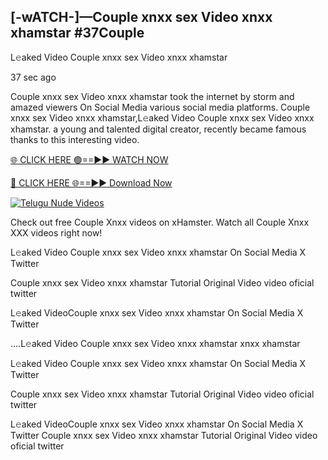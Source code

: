 ## [-wATCH-]—Couple xnxx sex Video xnxx xhamstar #37Couple

L𝚎aked Video Couple xnxx sex Video xnxx xhamstar

37 sec ago 

Couple xnxx sex Video xnxx xhamstar took the internet by storm and amazed viewers On Social Media various social media platforms. Couple xnxx sex Video xnxx xhamstar,L𝚎aked Video Couple xnxx sex Video xnxx xhamstar. a young and talented digital creator, recently became famous thanks to this interesting video.

[🌐 CLICK HERE 🟢==►► WATCH NOW](https://russelviperCouple.blogspot.com/p/valo-video.html)

[🔴 CLICK HERE 🌐==►► Download Now](https://russelviperCouple.blogspot.com/p/valo-video.html)

[![Telugu Nude Videos](https://i.imgur.com/dJHk4Zq.gif)](https://russelviperCouple.blogspot.com/p/valo-video.html)

Check out free Couple Xnxx videos on xHamster. Watch all Couple Xnxx XXX videos right now!

L𝚎aked Video Couple xnxx sex Video xnxx xhamstar On Social Media X Twitter

Couple xnxx sex Video xnxx xhamstar Tutorial Original Video video oficial twitter

L𝚎aked VideoCouple xnxx sex Video xnxx xhamstar On Social Media X Twitter

....L𝚎aked Video Couple xnxx sex Video xnxx xhamstar xnxx xhamstar

L𝚎aked Video Couple xnxx sex Video xnxx xhamstar On Social Media X Twitter

Couple xnxx sex Video xnxx xhamstar Tutorial Original Video video oficial twitter

L𝚎aked VideoCouple xnxx sex Video xnxx xhamstar On Social Media X Twitter
Couple xnxx sex Video xnxx xhamstar Tutorial Original Video video oficial twitter